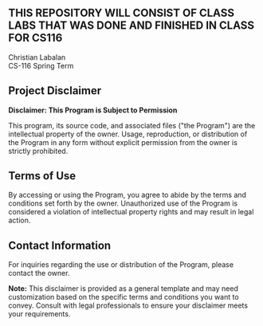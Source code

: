 ## THIS REPOSITORY WILL CONSIST OF CLASS LABS THAT WAS DONE AND FINISHED IN CLASS FOR CS116 <br/>
Christian Labalan <br/>
CS-116 Spring Term


## Project Disclaimer

**Disclaimer: This Program is Subject to Permission**

This program, its source code, and associated files ("the Program") are the intellectual property of the owner. Usage, reproduction, or distribution of the Program in any form without explicit permission from the owner is strictly prohibited.

## Terms of Use

By accessing or using the Program, you agree to abide by the terms and conditions set forth by the owner. Unauthorized use of the Program is considered a violation of intellectual property rights and may result in legal action.

## Contact Information

For inquiries regarding the use or distribution of the Program, please contact the owner.

**Note:** This disclaimer is provided as a general template and may need customization based on the specific terms and conditions you want to convey. Consult with legal professionals to ensure your disclaimer meets your requirements.
